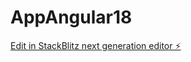 # AppAngular18

[Edit in StackBlitz next generation editor ⚡️](https://stackblitz.com/~/github.com/iamShreyaK/AppAngular18)